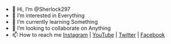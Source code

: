 - 👋 Hi, I’m @Sherlock297
- 👀 I’m interested in Everything
- 🌱 I’m currently learning Something
- 💞️ I’m looking to collaborate on Anything
- 📫 How to reach me [Instagram](https://www.instagram.com/Infosec97/) | [YouTube](https://www.youtube.com/channel/UCnLae11ebPlaMEKThWEtXzg) | [Twitter](https://twitter.com/Ravindra231997) | [Facebook](https://www.facebook.com/sherlock297)

<!---
Sherlock297/Sherlock297 is a ✨ special ✨ repository because its `README.md` (this file) appears on your GitHub profile.
You can click the Preview link to take a look at your changes.
--->
